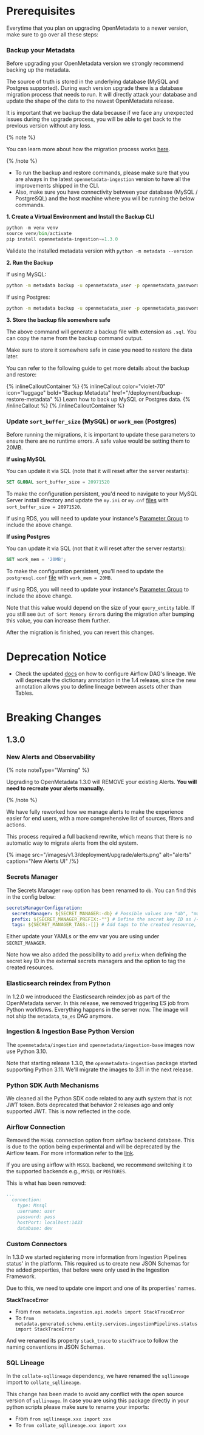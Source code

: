 # Prerequisites

Everytime that you plan on upgrading OpenMetadata to a newer version, make sure to go over all these steps:

### Backup your Metadata

Before upgrading your OpenMetadata version we strongly recommend backing up the metadata.

The source of truth is stored in the underlying database (MySQL and Postgres supported). During each version upgrade there
is a database migration process that needs to run. It will directly attack your database and update the shape of the
data to the newest OpenMetadata release.

It is important that we backup the data because if we face any unexpected issues during the upgrade process, 
you will be able to get back to the previous version without any loss.

{% note %}

You can learn more about how the migration process works [here](/deployment/upgrade/how-does-it-work).

{% /note %}

- To run the backup and restore commands, please make sure that you are always in the latest `openmetadata-ingestion` version to have all the improvements shipped in the CLI.
- Also, make sure you have connectivity between your database (MySQL / PostgreSQL) and the host machine where you will be running the below commands.

**1. Create a Virtual Environment and Install the Backup CLI**

```python
python -m venv venv
source venv/bin/activate
pip install openmetadata-ingestion~=1.3.0
```

Validate the installed metadata version with `python -m metadata --version`

**2. Run the Backup**

If using MySQL:

```bash
python -m metadata backup -u openmetadata_user -p openmetadata_password -H mysql -d openmetadata_db --port 3306
```

If using Postgres:

```bash
python -m metadata backup -u openmetadata_user -p openmetadata_password -H postgresql -d openmetadata_db --port 5432 -s public
```

**3. Store the backup file somewhere safe**

The above command will generate a backup file with extension as `.sql`. You can copy the name from the backup command output.

Make sure to store it somewhere safe in case you need to restore the data later.

You can refer to the following guide to get more details about the backup and restore:

{% inlineCalloutContainer %}
  {% inlineCallout
    color="violet-70"
    icon="luggage"
    bold="Backup Metadata"
    href="/deployment/backup-restore-metadata" %}
      Learn how to back up MySQL or Postgres data.
  {% /inlineCallout %}
{% /inlineCalloutContainer %}

### Update `sort_buffer_size` (MySQL) or `work_mem` (Postgres)

Before running the migrations, it is important to update these parameters to ensure there are no runtime errors.
A safe value would be setting them to 20MB.

**If using MySQL**

You can update it via SQL (note that it will reset after the server restarts):

```sql
SET GLOBAL sort_buffer_size = 20971520
```

To make the configuration persistent, you'd need to navigate to your MySQL Server install directory and update the
`my.ini` or `my.cnf` [files](https://dev.mysql.com/doc/refman/8.0/en/option-files.html) with `sort_buffer_size = 20971520`.

If using RDS, you will need to update your instance's [Parameter Group](https://docs.aws.amazon.com/AmazonRDS/latest/UserGuide/USER_WorkingWithParamGroups.html)
to include the above change.

**If using Postgres**

You can update it via SQL (not that it will reset after the server restarts):

```sql
SET work_mem = '20MB';
```

To make the configuration persistent, you'll need to update the `postgresql.conf` [file](https://www.postgresql.org/docs/9.3/config-setting.html)
with `work_mem = 20MB`.

If using RDS, you will need to update your instance's [Parameter Group](https://docs.aws.amazon.com/AmazonRDS/latest/UserGuide/USER_WorkingWithParamGroups.html)
to include the above change.

Note that this value would depend on the size of your `query_entity` table. If you still see `Out of Sort Memory Error`s
during the migration after bumping this value, you can increase them further.

After the migration is finished, you can revert this changes.

# Deprecation Notice

- Check the updated [docs](/connectors/pipeline/airflow/configuring-lineage#configuring-dag-lineage) on how to configure Airflow DAG's lineage.
  We will deprecate the dictionary annotation in the 1.4 release, since the new annotation allows you to define lineage between
  assets other than Tables.

# Breaking Changes

## 1.3.0

### New Alerts and Observability

{% note noteType="Warning" %}

Upgrading to OpenMetadata 1.3.0 will REMOVE your existing Alerts. **You will need to recreate your alerts manually.**

{% /note %}

We have fully reworked how we manage alerts to make the experience easier for end users, with a more comprehensive
list of sources, filters and actions.

This process required a full backend rewrite, which means that there is no automatic way to migrate alerts from the old system.

{% image
  src="/images/v1.3/deployment/upgrade/alerts.png"
  alt="alerts"
  caption="New Alerts UI"
/%}

### Secrets Manager

The Secrets Manager `noop` option has been renamed to `db`. You can find this in the config below:

```yaml
secretsManagerConfiguration:
  secretsManager: ${SECRET_MANAGER:-db} # Possible values are "db", "managed-aws", "managed-aws-ssm"
  prefix: ${SECRET_MANAGER_PREFIX:-""} # Define the secret key ID as /<prefix>/<clusterName>/<key>
  tags: ${SECRET_MANAGER_TAGS:-[]} # Add tags to the created resource, e.g., in AWS. Format is `[key1:value1,key2:value2,...]`
```

Either update your YAMLs or the env var you are using under `SECRET_MANAGER`.

Note how we also added the possibility to add `prefix` when defining the secret key ID in the external secrets managers and
the option to tag the created resources.

### Elasticsearch reindex from Python

In 1.2.0 we introduced the Elasticsearch reindex job as part of the OpenMetadata server. In this release, we 
removed triggering ES job from Python workflows. Everything happens in the server now. The image will not ship the `metadata_to_es` DAG anymore.

### Ingestion & Ingestion Base Python Version

The `openmetadata/ingestion` and `openmetadata/ingestion-base` images now use Python 3.10.

Note that starting release 1.3.0, the `openmetadata-ingestion` package started supporting Python 3.11. We'll
migrate the images to 3.11 in the next release.

### Python SDK Auth Mechanisms

We cleaned all the Python SDK code related to any auth system that is not JWT token. Bots deprecated that behavior 2 releases ago
and only supported JWT. This is now reflected in the code.

### Airflow Connection

Removed the `MSSQL` connection option from airflow backend database. This is due to the option being experimental and
will be deprecated by the Airflow team. For more information refer to the [link](https://airflow.apache.org/docs/apache-airflow/stable/howto/set-up-database.html#choosing-database-backend).

If you are using airflow with `MSSQL` backend, we recommend switching it to the supported backends e.g., `MYSQL` or `POSTGRES`.

This is what has been removed:

```yaml
...
  connection:
    type: Mssql
    username: user
    password: pass
    hostPort: localhost:1433
    database: dev
```

### Custom Connectors

In 1.3.0 we started registering more information from Ingestion Pipelines status' in the platform. This required
us to create new JSON Schemas for the added properties, that before were only used in the Ingestion Framework.

Due to this, we need to update one import and one of its properties' names.

**StackTraceError**
- From `from metadata.ingestion.api.models import StackTraceError` 
- To `from metadata.generated.schema.entity.services.ingestionPipelines.status import StackTraceError`

And we renamed its property `stack_trace` to `stackTrace` to follow the naming conventions in JSON Schemas.

### SQL Lineage

In the `collate-sqllineage` dependency, we have renamed the `sqllineage` import to `collate_sqllineage`. 

This change has been made to avoid any conflict with the open source version of `sqllineage`. 
In case you are using this package directly in your python scripts please make sure to rename your imports: 

- From `from sqllineage.xxx import xxx`
- To `from collate_sqllineage.xxx import xxx`

